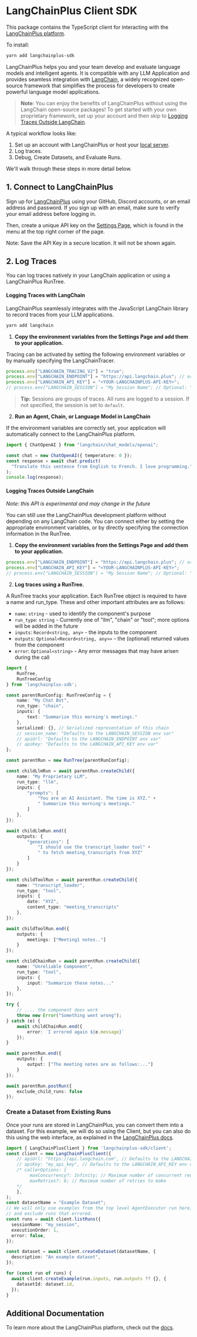 # LangChainPlus Client SDK

This package contains the TypeScript client for interacting with the [LangChainPlus platform](https://www.langchain.plus/).

To install:

```bash
yarn add langchainplus-sdk
```

LangChainPlus helps you and your team develop and evaluate language models and intelligent agents. It is compatible with any LLM Application and provides seamless integration with [LangChain](https://github.com/hwchase17/langchainjs), a widely recognized open-source framework that simplifies the process for developers to create powerful language model applications.

> **Note**: You can enjoy the benefits of LangChainPlus without using the LangChain open-source packages! To get started with your own proprietary framework, set up your account and then skip to [Logging Traces Outside LangChain](#logging-traces-outside-langchain).

A typical workflow looks like:

1. Set up an account with LangChainPlus or host your [local server](https://docs.langchain.plus/docs/getting-started/local_installation).
2. Log traces.
3. Debug, Create Datasets, and Evaluate Runs.

We'll walk through these steps in more detail below.

## 1. Connect to LangChainPlus

Sign up for [LangChainPlus](https://www.langchain.plus/) using your GitHub, Discord accounts, or an email address and password. If you sign up with an email, make sure to verify your email address before logging in.

Then, create a unique API key on the [Settings Page](https://www.langchain.plus/settings), which is found in the menu at the top right corner of the page.

Note: Save the API Key in a secure location. It will not be shown again.

## 2. Log Traces

You can log traces natively in your LangChain application or using a LangChainPlus RunTree.

#### Logging Traces with LangChain

LangChainPlus seamlessly integrates with the JavaScript LangChain library to record traces from your LLM applications.

```bash
yarn add langchain
```

1. **Copy the environment variables from the Settings Page and add them to your application.**

Tracing can be activated by setting the following environment variables or by manually specifying the LangChainTracer.

```typescript
process.env["LANGCHAIN_TRACING_V2"] = "true";
process.env["LANGCHAIN_ENDPOINT"] = "https://api.langchain.plus"; // or your own server
process.env["LANGCHAIN_API_KEY"] = "<YOUR-LANGCHAINPLUS-API-KEY>";
// process.env["LANGCHAIN_SESSION"] = "My Session Name"; // Optional: "default" is used if not set
```

> **Tip:** Sessions are groups of traces. All runs are logged to a session. If not specified, the session is set to `default`.

2. **Run an Agent, Chain, or Language Model in LangChain**

If the environment variables are correctly set, your application will automatically connect to the LangChainPlus platform.

```typescript
import { ChatOpenAI } from "langchain/chat_models/openai";

const chat = new ChatOpenAI({ temperature: 0 });
const response = await chat.predict(
  "Translate this sentence from English to French. I love programming."
);
console.log(response);
```

#### Logging Traces Outside LangChain

_Note: this API is experimental and may change in the future_

You can still use the LangChainPlus development platform without depending on any
LangChain code. You can connect either by setting the appropriate environment variables,
or by directly specifying the connection information in the RunTree.

1. **Copy the environment variables from the Settings Page and add them to your application.**

```typescript
process.env["LANGCHAIN_ENDPOINT"] = "https://api.langchain.plus"; // or your own server
process.env["LANGCHAIN_API_KEY"] = "<YOUR-LANGCHAINPLUS-API-KEY>";
// process.env["LANGCHAIN_SESSION"] = "My Session Name"; // Optional: "default" is used if not set
```
2. **Log traces using a RunTree.**

A RunTree tracks your application. Each RunTree object is required to have a name and run_type. These and other important attributes are as follows:

- `name`: `string` - used to identify the component's purpose
- `run_type`: `string` - Currently one of "llm", "chain" or "tool"; more options will be added in the future
- `inputs`: `Record<string, any>` - the inputs to the component
- `outputs`: `Optional<Record<string, any>>` - the (optional) returned values from the component
- `error`: `Optional<string>` - Any error messages that may have arisen during the call

```typescript
import {
    RunTree,
    RunTreeConfig
} from 'langchainplus-sdk';

const parentRunConfig: RunTreeConfig = {
    name: "My Chat Bot",
    run_type: "chain",
    inputs: {
        text: "Summarize this morning's meetings."
    },
    serialized: {}, // Serialized representation of this chain
    // session_name: "Defaults to the LANGCHAIN_SESSION env var"
    // apiUrl: "Defaults to the LANGCHAIN_ENDPOINT env var"
    // apiKey: "Defaults to the LANGCHAIN_API_KEY env var"
};

const parentRun = new RunTree(parentRunConfig);

const childLlmRun = await parentRun.createChild({
    name: "My Proprietary LLM",
    run_type: "llm",
    inputs: {
        "prompts": [
            "You are an AI Assistant. The time is XYZ." +
            " Summarize this morning's meetings."
        ]
    },
});

await childLlmRun.end({
    outputs: {
        "generations": [
            "I should use the transcript_loader tool" +
            " to fetch meeting_transcripts from XYZ"
        ]
    }
});

const childToolRun = await parentRun.createChild({
    name: "transcript_loader",
    run_type: "tool",
    inputs: {
        date: "XYZ",
        content_type: "meeting_transcripts"
    },
});

await childToolRun.end({
    outputs: {
        meetings: ["Meeting1 notes.."]
    }
});

const childChainRun = await parentRun.createChild({
    name: "Unreliable Component",
    run_type: "tool",
    inputs: {
        input: "Summarize these notes..."
    },
});

try {
    // .... the component does work
    throw new Error("Something went wrong");
} catch (e) {
    await childChainRun.end({
        error: `I errored again ${e.message}`
    });
}

await parentRun.end({
    outputs: {
        output: ["The meeting notes are as follows:..."]
    }
});

await parentRun.postRun({
    exclude_child_runs: false
});
```

### Create a Dataset from Existing Runs

Once your runs are stored in LangChainPlus, you can convert them into a dataset.
For this example, we will do so using the Client, but you can also do this using
the web interface, as explained in the [LangChainPlus docs](https://docs.langchain.plus/docs/).

```typescript
import { LangChainPlusClient } from 'langchainplus-sdk/client';
const client = new LangChainPlusClient({
    // apiUrl: "https://api.langchain.com", // Defaults to the LANGCHAIN_ENDPOINT env var
    // apiKey: "my_api_key", // Defaults to the LANGCHAIN_API_KEY env var
    /* callerOptions: {
         maxConcurrency?: Infinity; // Maximum number of concurrent requests to make
         maxRetries?: 6; // Maximum number of retries to make
    */
    }, 
);
const datasetName = "Example Dataset";
// We will only use examples from the top level AgentExecutor run here,
// and exclude runs that errored.
const runs = await client.listRuns({
  sessionName: "my_session",
  executionOrder: 1,
  error: false,
});

const dataset = await client.createDataset(datasetName, {
  description: "An example dataset",
});

for (const run of runs) {
  await client.createExample(run.inputs, run.outputs ?? {}, {
    datasetId: dataset.id,
  });
}
```

## Additional Documentation

To learn more about the LangChainPlus platform, check out the [docs](https://docs.langchain.plus/docs/).
